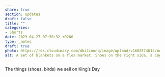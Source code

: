 ```yaml
---
share: true
section: updates
draft: false
title: ""
categories:
- Shorts
date: 2023-04-27 07:50:32 +0200
type: _notes
draft: true
photo: https://res.cloudinary.com/dbi2zounq/image/upload/v1682574614/noxkqbsgr0yupsjw8xwj.jpg
alt: A set of blankets on a flea market. Shoes on the right side, a cage with two birds on the left.
---
```


The things (shoes, birds) we sell on King’s Day
